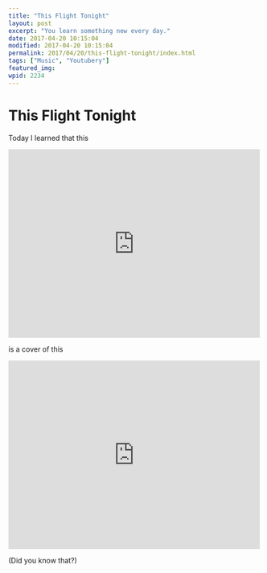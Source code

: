 ```yaml
---
title: "This Flight Tonight"
layout: post
excerpt: "You learn something new every day."
date: 2017-04-20 10:15:04
modified: 2017-04-20 10:15:04
permalink: 2017/04/20/this-flight-tonight/index.html
tags: ["Music", "Youtubery"]
featured_img: 
wpid: 2234
---
```


# This Flight Tonight

Today I learned that this

<iframe allow="accelerometer; autoplay; clipboard-write; encrypted-media; gyroscope; picture-in-picture; web-share" allowfullscreen="" frameborder="0" height="375" loading="lazy" src="https://www.youtube.com/embed/ylW6sC6NNhY?feature=oembed" title="Nazareth - This Flight Tonight" width="500"></iframe>

is a cover of this

<iframe allow="accelerometer; autoplay; clipboard-write; encrypted-media; gyroscope; picture-in-picture; web-share" allowfullscreen="" frameborder="0" height="375" loading="lazy" src="https://www.youtube.com/embed/iTfB8Q6DpZ0?feature=oembed" title="Joni Mitchell - This Flight Tonight" width="500"></iframe>

(Did you know that?)